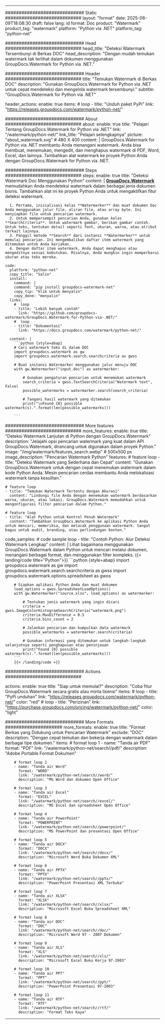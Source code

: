 
---
############################# Static ############################
layout: "format"
date:  2025-06-09T18:08:30
draft: false
lang: id
format: Doc
product: "Watermark"
product_tag: "watermark"
platform: "Python via .NET"
platform_tag: "python-net"

############################# Head ############################
head_title: "Deteksi Watermark Tersembunyi di Berkas DOC"
head_description: "Dengan mudah temukan watermark tak terlihat dalam dokumen menggunakan GroupDocs.Watermark for Python via .NET."

############################# Header ############################
title: "Temukan Watermark di Berkas DOC" 
description: "Gunakan GroupDocs.Watermark for Python via .NET untuk cepat mendeteksi dan mengelola watermark tersembunyi."
subtitle: "GroupDocs.Watermark for Python via .NET" 

header_actions:
  enable: true
  items:
    #  loop
    - title: "Unduh paket PyPi"
      link: "https://releases.groupdocs.com/watermark/python-net/"
      
############################# About ############################
about:
    enable: true
    title: "Pelajari Tentang GroupDocs.Watermark for Python via .NET"
    link: "/watermark/python-net/"
    link_title: "Pelajari selengkapnya"
    picture: "about_watermark.svg" # 480 X 400
    content: |
       GroupDocs.Watermark for Python via .NET membantu Anda menangani watermark. Anda bisa membuat, menemukan, mengedit, dan menghapus watermark di PDF, Word, Excel, dan lainnya. Tambahkan alat watermark ke proyek Python Anda dengan GroupDocs.Watermark for Python via .NET.

############################# Steps ############################
steps:
    enable: true
    title: "Deteksi Watermark Doc Menggunakan Python"
    content: |
      **[GroupDocs.Watermark](https://products.groupdocs.com/watermark/python-net/)** memudahkan Anda mendeteksi watermark dalam berbagai jenis dokumen bisnis. Tambahkan alat ini ke proyek Python Anda untuk mengaktifkan fitur deteksi watermark.
      
      1. Pertama, inisialisasi kelas **Watermarker** dan muat dokumen Doc Anda menggunakan jalur file, aliran file, atau array byte. Ini menyiapkan file untuk pencarian watermark.
      2. Untuk mempersempit pencarian Anda, gunakan kelas **SearchCriteria**. Untuk watermark gambar, berikan gambar contoh. Untuk teks, tentukan detail seperti font, ukuran, warna, atau atribut terkait lainnya.
      3. Panggil metode **Search** dari instansi **Watermarker** untuk memulai pencarian. Ini mengembalikan daftar item watermark yang ditemukan untuk Anda kerjakan.
      4. Dengan daftar item watermark, Anda dapat menghapus atau mengeditnya sesuai kebutuhan. Misalnya, Anda mungkin ingin memperbarui ukuran atau teks mereka.
   
    code:
      platform: "python-net"
      copy_title: "Salin"
      install:
        command: |
        command: "pip install groupdocs-watermark-net"
        copy_tip: "klik untuk menyalin"
        copy_done: "menyalin"
      links:
        #  loop
        - title: "Lebih banyak contoh"
          link: "https://github.com/groupdocs-watermark/GroupDocs.Watermark-for-Python-via-.NET/"
        #  loop
        - title: "Dokumentasi"
          link: "https://docs.groupdocs.com/watermark/python-net/"
          
      content: |
        ```python {style=abap}
        # Cari watermark teks di dalam DOC
        import groupdocs.watermark as gw
        import groupdocs.watermark.search.searchcriteria as gwss

        # Buat instansi Watermarker menggunakan jalur menuju DOC
        with gw.Watermarker("input.doc") as watermarker:

            # Gunakan pengaturan pencarian untuk menemukan watermark
            search_criteria = gwss.TextSearchCriteria("Watermark text", False)
            possible_watermarks = watermarker.search(search_criteria)

            # Tangani hasil watermark yang ditemukan
            print("\nFound {0} possible watermark(s).".format(len(possible_watermarks)))
       
        ```  

############################# More features ############################
more_features:
  enable: true
  title: "Deteksi Watermark Lanjutan di Python dengan GroupDocs.Watermark"
  description: "Jelajahi opsi pencarian watermark yang kuat dalam API GroupDocs.Watermark, dirancang untuk digunakan dalam proyek Python."
  image: "/img/watermark/features_search.webp" # 500x500 px
  image_description: "Pencarian Watermark Python"
  features:
    # feature loop
    - title: "Deteksi Watermark yang Sederhana dan Cepat"
      content: "Gunakan GroupDocs.Watermark untuk dengan cepat menemukan watermark dalam kode Python Anda. Mesin pencarian cerdas membantu Anda melokalisasi watermark tanpa kesulitan."

    # feature loop
    - title: "Temukan Watermark Tertentu dengan Akurasi"
      content: "Lindungi file Anda dengan menemukan watermark berdasarkan warna, ukuran, atau lokasi. GroupDocs.Watermark memudahkan untuk mengonfigurasi filter pencarian dalam Python."

    # feature loop
    - title: "Alat Python untuk Kontrol Penuh Watermark"
      content: "Tambahkan GroupDocs.Watermark ke aplikasi Python Anda untuk mencari, memeriksa, dan melacak penggunaan watermark. Sangat bagus untuk audit, branding, atau perlindungan konten."
      
  code_samples:
    # code sample loop
    - title: "Contoh Python: Alur Deteksi Watermark Lengkap"
      content: |
        Lihat bagaimana menggunakan GroupDocs.Watermark dalam Python untuk mencari melalui dokumen, menangani berbagai format, dan menggunakan filter kompleks.
        {{< landing/code title="Python">}}
        ```python {style=abap}
        import groupdocs.watermark as gw
        import groupdocs.watermark.search.searchcriteria as gwss
        import groupdocs.watermark.options.spreadsheet as gwos

        # Siapkan aplikasi Python Anda dan muat dokumen
        load_options = gwos.SpreadsheetLoadOptions()
        with gw.Watermarker("source.xlsx", load_options) as watermarker:

            # Tentukan jenis watermark yang ingin dicari
            criteria = gwss.ImageColorHistogramSearchCriteria("watermark.png")
            criteria.MaxDifference = 0.5
            criteria.bins_count = 2

            # Jalankan pencarian dan kumpulkan data watermark
            possible_watermarks = watermarker.search(criteria)

            # Gunakan informasi yang ditemukan untuk langkah-langkah selanjutnya seperti penghapusan atau peninjauan
            print("Found {0} possible watermark(s).".format(len(possible_watermarks)))        
        ```
        {{< /landing/code >}}


############################# Actions ############################

actions:
  enable: true
  title: "Siap untuk memulai?"
  description: "Coba fitur GroupDocs.Watermark secara gratis atau minta lisensi"
  items:
    #  loop
    - title: "PyPi unduhan"
      link: "https://releases.groupdocs.com/watermark/python-net/"
      color: "red"
        #  loop
    - title: "Perizinan"
      link: "https://purchase.groupdocs.com/pricing/watermark/python-net/"
      color: "light"


############################# More Formats #####################
more_formats:
    enable: true
    title: "Format Berkas yang Didukung untuk Pencarian Watermark"
    exclude: "DOC"
    description: "Dengan cepat temukan dan bekerja dengan watermark dalam berbagai tipe dokumen."
    items: 
        # format loop 1
        - name: "Tanda air PDF"
          format: "PDF"
          link: "/watermark/python-net/search//pdf/"
          description: "Adobe Portable Format Dokumen"

        # format loop 2
        - name: "Tanda air Word"
          format: "WORD"
          link: "/watermark/python-net/search//word/"
          description: "MS Word dan dokumen Open Office"
          
        # format loop 3
        - name: "Tanda air Excel"
          format: "EXCEL"
          link: "/watermark/python-net/search//excel/"
          description: "MS Excel dan spreadsheet Open Office"

        # format loop 4
        - name: "Tanda air PowerPoint"
          format: "POWERPOINT"
          link: "/watermark/python-net/search//powerpoint/"
          description: "MS PowerPoint dan presentasi Open Office"

        # format loop 5
        - name: "Tanda air DOCX"
          format: "DOCX"
          link: "/watermark/python-net/search//docx/"
          description: "Microsoft Word Buka Dokumen XML"
          
        # format loop 6
        - name: "Tanda air PPTX"
          format: "PPTX"
          link: "/watermark/python-net/search//pptx/"
          description: "PowerPoint Presentasi XML Terbuka"
          
        # format loop 7
        - name: "Tanda air XLSX"
          format: "XLSX"
          link: "/watermark/python-net/search//xlsx/"
          description: "Microsoft Excel Buka Spreadsheet XML"

        # format loop 8
        - name: "Tanda air DOC"
          format: "DOC"
          link: "/watermark/python-net/search//doc/"
          description: "Microsoft Word 97 - 2007 Dokumen"

        # format loop 9
        - name: "Tanda air XLS"
          format: "XLS"
          link: "/watermark/python-net/search//xls/"
          description: "Microsoft Excel Buku Kerja 97-2003"

        # format loop 10
        - name: "Tanda air PPT"
          format: "PPT"
          link: "/watermark/python-net/search//ppt/"
          description: "PowerPoint Presentasi 97-2003"

        # format loop 11
        - name: "Tanda air RTF"
          format: "RTF"
          link: "/watermark/python-net/search//rtf/"
          description: "Format Teks Kaya"

---